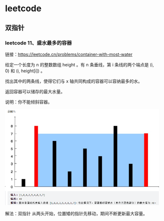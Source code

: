 # leetcode

## 双指针

### leetcode 11、盛水最多的容器

链接：https://leetcode.cn/problems/container-with-most-water

给定一个长度为 n 的整数数组 height 。有 n 条垂线，第 i 条线的两个端点是 (i, 0) 和 (i, height[i]) 。

找出其中的两条线，使得它们与 x 轴共同构成的容器可以容纳最多的水。

返回容器可以储存的最大水量。

说明：你不能倾斜容器。

<img src="https://raw.githubusercontent.com/Awille/MyBlog/main/img/2022/09/upgit_20220918_1663436862.png" alt="upgit_20220918_1663436862.png" style="zoom: 67%;" />

解法：双指针
从两头开始，位置矮的指针先移动，期间不断更新最大容量。



